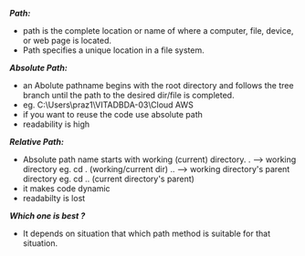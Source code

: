 ***Path:***
- path is the complete location or name of where a computer, file, device, or web page is located.
- Path specifies a unique location in a file system.

***Absolute Path:***
- an Abolute pathname begins with the root directory and follows the tree branch until the path to the desired dir/file is completed.
- eg. C:\Users\praz1\VITADBDA-03\Cloud AWS
- if you want to reuse the code use absolute path
- readability is high

***Relative Path:***
- Absolute path name starts with working (current) directory.
. --> working directory eg. cd . (working/current dir)
.. --> working directory's parent directory eg. cd .. (current directory's parent)
- it makes code dynamic 
- readabilty is lost

***Which one is best ?***
- It depends on situation that which path method is suitable for that situation.
